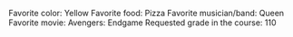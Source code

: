 Favorite color: Yellow 
Favorite food: Pizza
Favorite musician/band: Queen
Favorite movie: Avengers: Endgame
Requested grade in the course: 110
